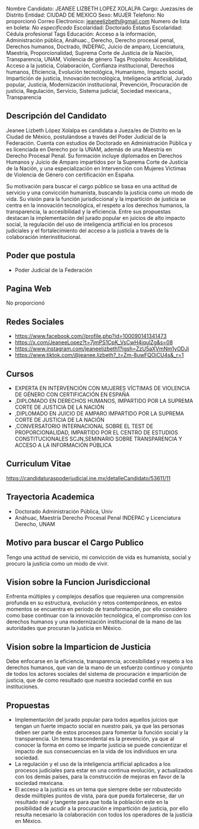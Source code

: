 Nombre Candidato: JEANEE LIZBETH LOPEZ XOLALPA
Cargo: Juezas/es de Distrito
Entidad: CIUDAD DE MEXICO
Sexo: MUJER
Telefono: No proporcionó
Correo Electronico: jeaneelizbeth@gmail.com
Numero de lista en boleta: *No especificado*
Escolaridad: Doctorado
Estatus Escolaridad: Cédula profesional
Tags Educación: Acceso a la información, Administración pública, Anáhuac., Derecho, Derecho procesal penal, Derechos humanos, Doctrado, INDEPAC, Juicio de amparo, Licenciatura, Maestría, Proporcionalidad, Suprema Corte de Justicia de la Nación, Transparencia, UNAM, Violencia de género
Tags Propósito: Accesibilidad, Acceso a la justicia, Colaboración, Confianza institucional, Derechos humanos, Eficiencia, Evolución tecnológica, Humanismo, Impacto social, Impartición de justicia, Innovación tecnológica, Inteligencia artificial, Jurado popular, Justicia, Modernización institucional, Prevención, Procuración de justicia, Regulación, Servicio, Sistema judicial, Sociedad mexicana., Transparencia


## Descripción del Candidato 

Jeanee Lizbeth López Xolalpa es candidata a Jueza/es de Distrito en la Ciudad de México, postulándose a través del Poder Judicial de la Federación. Cuenta con estudios de Doctorado en Administración Pública y es licenciada en Derecho por la UNAM, además de una Maestría en Derecho Procesal Penal. Su formación incluye diplomados en Derechos Humanos y Juicio de Amparo impartidos por la Suprema Corte de Justicia de la Nación, y una especialización en Intervención con Mujeres Víctimas de Violencia de Género con certificación en España.

Su motivación para buscar el cargo público se basa en una actitud de servicio y una convicción humanista, buscando la justicia como un modo de vida. Su visión para la función jurisdiccional y la impartición de justicia se centra en la innovación tecnológica, el respeto a los derechos humanos, la transparencia, la accesibilidad y la eficiencia. Entre sus propuestas destacan la implementación del jurado popular en juicios de alto impacto social, la regulación del uso de inteligencia artificial en los procesos judiciales y el fortalecimiento del acceso a la justicia a través de la colaboración interinstitucional.


## Poder que postula

- Poder Judicial de la Federación


## Pagina Web

No proporcionó


## Redes Sociales

- https://www.facebook.com//profile.php?id=100090141341473
- https://x.com/JeaneeLopez?t=7jmPS1CpK_VsCwH4iqulZg&s=08
- https://www.instagram.com/jeaneelizbeth1?igsh=ZzU5aXVmNm1yODJj
- https://www.tiktok.com/@jeanee.lizbeth?_t=Zm-8uwFQOiCU4s&_r=1


## Cursos

- EXPERTA EN INTERVENCIÓN CON MUJERES VÍCTIMAS DE VIOLENCIA DE GÉNERO CON CERTIFICACIÓN EN ESPAÑA
- ,DIPLOMADO EN DERECHOS HUMANOS, IMPARTIDO POR LA SUPREMA CORTE DE JUSTICIA DE LA NACIÓN
- ,DIPLOMADO EN JUICIO DE AMPARO IMPARTIDO POR LA SUPREMA CORTE DE JUSTICIA DE LA NACIÓN
- ,CONVERSATORIO INTERNACIONAL SOBRE EL TEST DE PROPORCIONALIDAD, IMPARTIDO POR EL CENTRO DE ESTUDIOS CONSTITUCIONALES SCJN,SEMINARIO SOBRE TRANSPARENCIA Y ACCESO A LA INFORMACIÓN PÚBLICA


## Curriculum Vitae

https://candidaturaspoderjudicial.ine.mx/detalleCandidato/53611/11


## Trayectoria Academica

- Doctorado Administración Pública, Univ
- Anáhuac, Maestría Derecho Procesal Penal INDEPAC y Licenciatura Derecho, UNAM


## Motivo para buscar el Cargo Publico

Tengo una actitud de servicio, mi convicción de vida es humanista, social y procuro la justicia como un modo de vivir.


## Vision sobre la Funcion Jurisdiccional

Enfrenta múltiples y complejos desafíos que requieren una comprensión profunda en su estructura, evolución y retos contemporáneos, en estos momentos se encuentra en periodo de transformación, por ello considero como base continuar con la innovación tecnológica, el compromiso con los derechos humanos y una modernización institucional de la mano de las autoridades que procuran la justicia en México.


## Vision sobre la Imparticion de Justicia

Debe enfocarse en la eficiencia, transparencia, accesibilidad y respeto a los derechos humanos, que van de la mano de un esfuerzo continuo y conjunto de todos los actores sociales del sistema de procuración e impartición de justicia, que de como resultado que nuestra sociedad confié en sus instituciones.


## Propuestas

- Implementación del jurado popular para todos aquellos juicios que tengan un fuerte impacto social en nuestro país, ya que las personas deben ser parte de estos procesos para fomentar la función social y la transparencia. Un tema trascendental es la prevención, ya que al conocer la forma en como se imparte justicia se puede concientizar el impacto de sus consecuencias en la vida de los individuos en una sociedad.
- La regulación y el uso de la inteligencia artificial aplicados a los procesos judiciales para estar en una continua evolución, y actualizados con los demás países, para la construcción de mejoras en favor de la sociedad mexicana.
- El acceso a la justicia es un tema que siempre debe ser robustecido desde múltiples puntos de vista, para que pueda fortalecerse, dar un resultado real y tangente para que toda la población este en la posibilidad de acudir a la procuración e impartición de justicia, por ello resulta necesario la colaboración con todos los operadores de la justicia en México.

